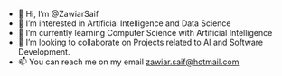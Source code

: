 - 👋 Hi, I’m @ZawiarSaif
- 👀 I’m interested in Artificial Intelligence and Data Science
- 🌱 I’m currently learning Computer Science with Artificial Intelligence
- 💞️ I’m looking to collaborate on Projects related to AI and Software Development. 
- 📫 You can reach me on my email zawiar.saif@hotmail.com

<!---
ZawiarSaif/ZawiarSaif is a ✨ special ✨ repository because its `README.md` (this file) appears on your GitHub profile.
You can click the Preview link to take a look at your changes.
--->
